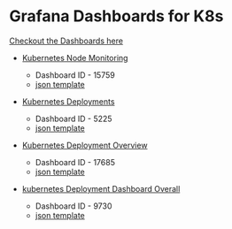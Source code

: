 # Grafana Dashboards for K8s

[Checkout the Dashboards here](https://grafana.com/grafana/dashboards/)

* [Kubernetes Node Monitoring](https://grafana.com/grafana/dashboards/15759-kubernetes-views-nodes/)
    * Dashboard ID - 15759
    * [json template](./15759.json)

* [Kubernetes Deployments](https://grafana.com/grafana/dashboards/5225-kubernetes-deployments/)
    * Dashboard ID - 5225
    * [json template](./5225.json)

* [Kubernetes Deployment Overview](https://grafana.com/grafana/dashboards/17685-kubernetes-deployment-overview/)
    * Dashboard ID - 17685
    * [json template](./17685.json)

* [kubernetes Deployment Dashboard Overall](https://grafana.com/grafana/dashboards/9730-kubernetes-dployment-monitor/)
    * Dashboard ID - 9730
    * [json template](./9730.json)